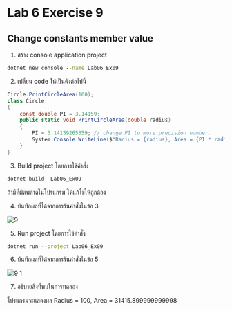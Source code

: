 # Lab 6 Exercise 9

## Change constants member value

1. สร้าง console application project

```cmd
dotnet new console --name Lab06_Ex09
```

2. เปลี่ยน code ให้เป็นดังต่อไปนี้

```cs
Circle.PrintCircleArea(100);
class Circle
{
    const double PI = 3.14159;
    public static void PrintCircleArea(double radius)
    {
        PI = 3.14159265359; // change PI to more precision number.
        System.Console.WriteLine($"Radius = {radius}, Area = {PI * radius * radius}");
    }
}
```

3. Build project โดยการใช้คำสั่ง

```cmd
dotnet build  Lab06_Ex09
```

ถ้ามีที่ผิดพลาดในโปรแกรม ให้แก้ไขให้ถูกต้อง

4. บันทึกผลที่ได้จากการรันคำสั่งในข้อ 3 

![9](https://github.com/Siriratda/03376836-OOP-2566-Lab-06/assets/144195995/84de1cbd-477d-4ee2-8145-2ed0bda61079)

5. Run project โดยการใช้คำสั่ง

```cmd
dotnet run --project Lab06_Ex09
```

6. บันทึกผลที่ได้จากการรันคำสั่งในข้อ 5

![9 1](https://github.com/Siriratda/03376836-OOP-2566-Lab-06/assets/144195995/336c4487-19df-410c-9097-e8a38fdad420)

7. อธิบายสิ่งที่พบในการทดลอง

โปรแกรมจะแสดงผล Radius = 100, Area = 31415.899999999998
